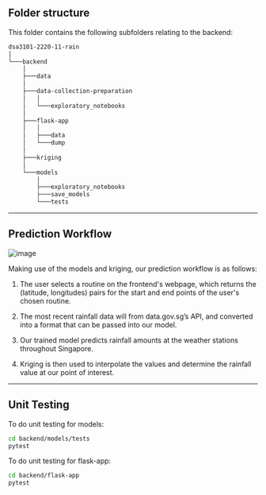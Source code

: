 ## Folder structure

This folder contains the following subfolders relating to the backend:

```bash
dsa3101-2220-11-rain
│       
└───backend
    │      
    ├───data
    │ 
    ├───data-collection-preparation
    │   │  
    │   └───exploratory_notebooks
    │ 
    ├───flask-app
    │   │       
    │   ├───data
    │   └───dump 
    │   
    ├───kriging
    │ 
    └───models 
        │       
        ├───exploratory_notebooks
        ├───save_models
        └───tests
```
---

## Prediction Workflow

![image](https://user-images.githubusercontent.com/64476154/232062444-324b061d-d04c-4736-b0dd-cb179a0a4c3a.png)

Making use of the models and kriging, our prediction workflow is as follows:

1. The user selects a routine on the frontend's webpage, which returns the (latitude, longitudes) pairs for the start and end points of the user's chosen routine.

2. The most recent rainfall data will from data.gov.sg’s API, and converted into a format that can be passed into our model.

3. Our trained model predicts rainfall amounts at the weather stations throughout Singapore.

4. Kriging is then used to interpolate the values and determine the rainfall value at our point of interest.

---

## Unit Testing

To do unit testing for models:
```bash
cd backend/models/tests
pytest
```

To do unit testing for flask-app:
```bash
cd backend/flask-app
pytest
```
